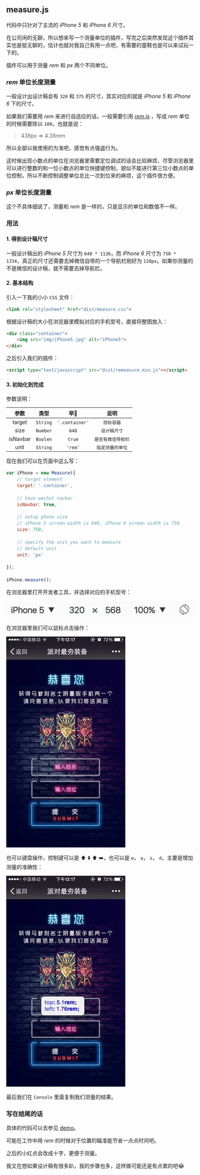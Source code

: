 ## measure.js

代码中只针对了主流的 *iPhone 5* 和 *iPhone 6* 尺寸。

在公司闲的无聊，所以想来写一个测量单位的插件，写完之后突然发现这个插件其实也是挺无聊的，估计也就对我自己有用一点吧，有需要的童鞋也是可以来试玩一下的。

插件可以用于测量 *rem* 和 *px* 两个不同单位。

### *rem* 单位长度测量

一般设计出设计稿会有 `320` 和 `375` 的尺寸，其实对应的就是 *iPhone 5* 和 *iPhone 6* 下的尺寸。

如果我们需要用 *rem* 来进行自适应的话，一般需要引用 [*rem.js*](assets/scripts/rem.js) ，写成 *rem* 单位的时候需要除以 `100`，也就是说：

> 438px => 4.38rem

所以全部以我使用的为准吧，感觉有点强盗行为。

这时候出现小数点的单位在浏览器里需要定位调试的话会比较麻烦，尽管浏览器里可以进行整数的和一位小数点的单位快捷键控制，貌似不能进行第三位小数点的单位控制，所以不断控制调整单位总比一次到位来的麻烦，这个插件很方便。

### *px* 单位长度测量

这个不具体细说了，测量和 *rem* 是一样的，只是显示的单位和数值不一样。

### 用法

#### 1. 得到设计稿尺寸

一般设计稿出的 *iPhone 5* 尺寸为 `640 * 1136`，而 *iPhone 6* 尺寸为 `750 * 1334`，真正的尺寸还需要去掉微信自带的一个导航栏刚好为 `128px`。如果你测量的不是微信的设计稿，就不需要去掉导航栏。

#### 2. 基本结构

引入一下我的小小 `CSS` 文件：

```html
<link rel="stylesheet" href="dist/measure.css">
```

根据设计稿的大小在浏览器里模拟对应的手机型号，直接将整图放入：

```html
<div class="container">
	<img src="img/iPhone5.jpg" alt="iPhone5">
</div>
```

之后引入我们的插件：

```html
<script type="text/javascript" src="dist/remeasure.min.js"></script>
```

####  3. 初始化到完成

参数说明：

|    参数    |    类型    |      举🌰       |    说明     |
| :------: | :------: | :------------: | :-------: |
|  target  | `String` | `'.container'` |  `目标容器`   |
|   size   | `Number` |     `640`      |  `设计稿尺寸`  |
| isNavbar | `Boolen` |     `true`     |  `是否有微信导航栏`  |
|   unit   | `String` |    `'rem'`     | `指定测量的单位` |

现在我们可以在页面中这么写：

```javascript
var iPhone = new Measure({
	// target element
	target: '.container',

	// have wechat navbar
	isNavbar: true,

	// setup phone size
	// iPhone 5 screen width is 640, iPhone 6 screen width is 750
	size: 750,

	// specify the unit you want to measure
	// default unit
	unit: 'px'

});
			
iPhone.measure();
```

在浏览器里打开开发者工具，并选择对应的手机型号：

![iPhone](assets/iPhone.png)

在浏览器里我们可以鼠标点击操作：

![tap](assets/tap.gif)

也可以键盘操作，控制键可以是 ⬆️ ⬇️ ⬆️ ➡️，也可以是 `w`， `a`， `s`， `d`，主要是增加测量的准确性：

![key](assets/key.gif)

最后我们在 `Console` 里面复制我们测量的结果。

### 写在结尾的话

具体的代码可以去参见 [demo](demo/index.html)。

可能在工作中用 *rem* 的时候对于位置的瞄准能节省一点点时间吧。

之后的小红点会改成十字，更便于测量。

我又在想如果设计稿有很多趴，我的步骤也多，这样做可能还是有点累的吧😂
